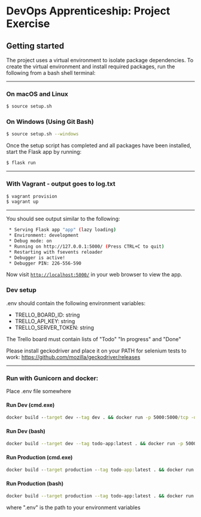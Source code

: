 # DevOps Apprenticeship: Project Exercise

## Getting started

The project uses a virtual environment to isolate package dependencies. To create the virtual environment and install required packages, run the following from a bash shell terminal:

---------------------
### On macOS and Linux
```bash
$ source setup.sh
```
### On Windows (Using Git Bash)
```bash
$ source setup.sh --windows
```


Once the setup script has completed and all packages have been installed, start the Flask app by running:
```bash
$ flask run
```
--------------------

### With Vagrant - output goes to log.txt
```bash
$ vagrant provision
$ vagrant up
```

------------


You should see output similar to the following:
```bash
 * Serving Flask app "app" (lazy loading)
 * Environment: development
 * Debug mode: on
 * Running on http://127.0.0.1:5000/ (Press CTRL+C to quit)
 * Restarting with fsevents reloader
 * Debugger is active!
 * Debugger PIN: 226-556-590
```
Now visit [`http://localhost:5000/`](http://localhost:5000/) in your web browser to view the app.

### Dev setup
.env should contain the following environment variables:
- TRELLO_BOARD_ID: string
- TRELLO_API_KEY: string
- TRELLO_SERVER_TOKEN: string 

The Trello board must contain lists of "Todo" "In progress" and "Done"

Please install geckodriver and place it on your PATH for selenium tests to work: https://github.com/mozilla/geckodriver/releases


-------

### Run with Gunicorn and docker:
Place .env file somewhere

#### Run Dev (cmd.exe)
```cmd
docker build --target dev --tag dev . && docker run -p 5000:5000/tcp -d -v %cd%:/todo-app --env-file .env dev
```

#### Run Dev (bash)
```bash
docker build --target dev --tag todo-app:latest . && docker run -p 5000:5000/tcp -d -v .:/todo-app --env-file .env todo-app:latest
```

#### Run Production (cmd.exe)
```cmd
docker build --target production --tag todo-app:latest . && docker run -p 5000:5000/tcp -d  --env-file .env todo-app:latest
```

#### Run Production (bash)
```bash
docker build --target production --tag todo-app:latest . && docker run -p 5000:5000/tcp -d --env-file .env todo-app:latest
```
where ".env" is the path to your environment variables

